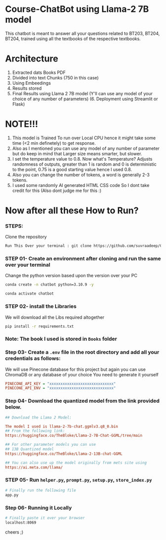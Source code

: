 # Course-ChatBot using Llama-2 7B model

This chatbot is meant to answer all your questions related to BT203, BT204, BT204, trained using all the textbooks of the respective textbooks.

# Architecture 
1. Extracted dats Books PDF
2. Divided into text Chunks (750 in this case)
3. Using Embeedings
4. Results stored
5. Final Results using Llama 2 7B model (Y'll can use any model of your choice of any number of parameters)
(6. Deployment using Streamlit or Flask)

# NOTE!!!
1. This model is Trained To run over Local CPU hence it might take some time (<2 min definetely) to get response.
2. Also as I mentioned you can use any model of any number of parameter but do keep in mind that Larger size means smarter, but slower.
3. I set the temperature value to 0.8. Now what's Temperature? Adjusts randomness of outputs, greater than 1 is random and 0 is deterministic to the point, 0.75 is a good starting value hence I used 0.8.
4. Also you can change the number of tokens, a word is generally 2-3 tokens.
6. I used some randomly AI generated HTML CSS code So I dont take credit for this (Also dont judge me for this :)

# Now after all these How to Run?

### STEPS:

Clone the repository

```bash
Run This Over your terminal : git clone https://github.com/suvraadeep/Course-ChatBot.git
```
### STEP 01- Create an environment after cloning and run the same over your terminal
Change the python version based upon the version over your PC

```bash
conda create -n chatbot python=3.10.9 -y
```

```bash
conda activate chatbot
```

### STEP 02- install the Libraries
We will download all the Libs required altogether
```bash
pip install -r requirements.txt
```

### Note: The book I used is stored in `Books` folder

### Step 03- Create a `.env` file in the root directory and add all your credentials as follows:
We will use Pinecone database for this project but again you can use ChromaDB or any database of your choice
You need to generate it yourself 
```ini
PINECONE_API_KEY = "xxxxxxxxxxxxxxxxxxxxxxxxxxxxx"
PINECONE_API_ENV = "xxxxxxxxxxxxxxxxxxxxxxxxxxxxx"
```

### Step 04- Download the quantized model from the link provided below.


```ini
## Download the Llama 2 Model:

The model I used is llama-2-7b-chat.ggmlv3.q8_0.bin
## From the following link:
https://huggingface.co/TheBloke/Llama-2-7B-Chat-GGML/tree/main

## For other parameter models you can use
## 13B Quantized model
https://huggingface.co/TheBloke/Llama-2-13B-chat-GGML

## You can also use up the model originally from mets site using
https://ai.meta.com/llama/

```
### STEP 05- Run `helper.py`, `prompt.py`, `setup.py`, `store_index.py`
```bash
# Finally run the following file 
app.py

```
### Step 06- Running it Locally  
```bash
# Finally paste it over your browser
localhost:8069
```
cheers ;)





